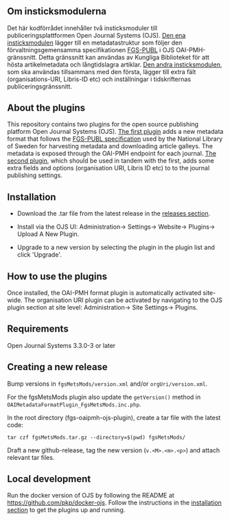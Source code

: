 # 
Om insticksmodulerna
--------------------
Det här kodförrådet innehåller två insticksmoduler till publiceringsplattformen Open Journal Systems (OJS). [Den ena insticksmodulen](fgsMetsMods) lägger till en metadatastruktur som följer den förvaltningsgemensamma specifikationen [FGS-PUBL](http://www.kb.se/namespace/digark/deliveryspecification/deposit/fgs-publ/) i OJS OAI-PMH-gränssnitt. Detta gränssnitt kan användas av Kungliga Biblioteket för att hösta artikelmetadata och långtidslagra artiklar. [Den andra insticksmodulen](orgUri), som ska användas tillsammans med den första, lägger till extra fält (organisations-URI, Libris-ID etc) och inställningar i tidskrifternas publiceringsgränssnitt.

About the plugins
-----------------
This repository contains two plugins for the open source publishing platform Open Journal Systems (OJS). [The first plugin](fgsMetsMods) adds a new metadata format that follows the [FGS-PUBL specification](http://www.kb.se/namespace/digark/deliveryspecification/deposit/fgs-publ/) used by the National Library of Sweden for harvesting metadata and downloading article galleys. The metadata is exposed through the OAI-PMH endpoint for each journal. [The second plugin](orgUri), which should be used in tandem with the first, adds some extra fields and options (organisation URI, Libris ID etc) to to the journal publishing settings.

Installation
------------
* Download the .tar file from the latest release in the [releases section](https://github.com/Kungbib/fgs-oaipmh-ojs-plugin/releases).

* Install via the OJS UI: Administration-> Settings-> Website-> Plugins-> Upload A New Plugin.

* Upgrade to a new version by selecting the plugin in the plugin list and click 'Upgrade'.

How to use the plugins
----------------------
Once installed, the OAI-PMH format plugin is automatically activated site-wide. The organisation URI plugin can be activated by navigating to the OJS plugin section at site level: Administration-> Site Settings-> Plugins.

Requirements
------------
Open Journal Systems 3.3.0-3 or later

Creating a new release
----------------------
Bump versions in `fgsMetsMods/version.xml` and/or `orgUri/version.xml`.

For the fgsMetsMods plugin also update the `getVersion()` method in `OAIMetadataFormatPlugin_FgsMetsMods.inc.php`. 

In the root directory (fgs-oaipmh-ojs-plugin), create a tar file with the latest code:
```
tar czf fgsMetsMods.tar.gz --directory=$(pwd) fgsMetsMods/
```
Draft a new github-release, tag the new version (`v.<M>.<m>.<p>`) and attach relevant tar files. 

Local development
----------------------
Run the docker version of OJS by following the README at https://github.com/pkp/docker-ojs. Follow the instructions in the [installation section](https://github.com/Kungbib/fgs-oaipmh-ojs-plugin/tree/master#installation) to get the plugins up and running.
